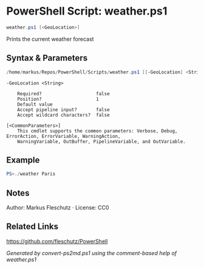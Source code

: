 # PowerShell Script: weather.ps1
```powershell
weather.ps1 [<GeoLocation>]
```

Prints the current weather forecast

## Syntax & Parameters
```powershell
/home/markus/Repos/PowerShell/Scripts/weather.ps1 [[-GeoLocation] <String>] [<CommonParameters>]
```

```
-GeoLocation <String>
    
    Required?                    false
    Position?                    1
    Default value                
    Accept pipeline input?       false
    Accept wildcard characters?  false
```

```
[<CommonParameters>]
    This cmdlet supports the common parameters: Verbose, Debug, ErrorAction, ErrorVariable, WarningAction, 
    WarningVariable, OutBuffer, PipelineVariable, and OutVariable.
```

## Example
```powershell
PS>./weather Paris
```


## Notes
Author: Markus Fleschutz · License: CC0

## Related Links
https://github.com/fleschutz/PowerShell

*Generated by convert-ps2md.ps1 using the comment-based help of weather.ps1*
